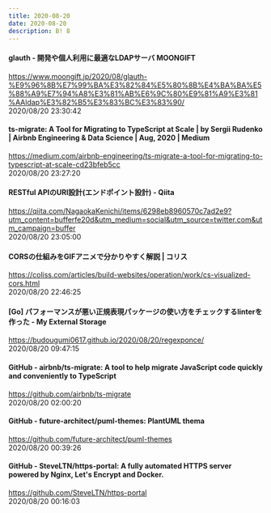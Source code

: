 ```yaml
---
title: 2020-08-20
date: 2020-08-20
description: B! 8
---
```


#### glauth - 開発や個人利用に最適なLDAPサーバ MOONGIFT
https://www.moongift.jp/2020/08/glauth-%E9%96%8B%E7%99%BA%E3%82%84%E5%80%8B%E4%BA%BA%E5%88%A9%E7%94%A8%E3%81%AB%E6%9C%80%E9%81%A9%E3%81%AAldap%E3%82%B5%E3%83%BC%E3%83%90/<br>
2020/08/20 23:30:42<br>


#### ts-migrate: A Tool for Migrating to TypeScript at Scale | by Sergii Rudenko | Airbnb Engineering & Data Science | Aug, 2020 | Medium
https://medium.com/airbnb-engineering/ts-migrate-a-tool-for-migrating-to-typescript-at-scale-cd23bfeb5cc<br>
2020/08/20 23:27:20<br>


#### RESTful APIのURI設計(エンドポイント設計) - Qiita
https://qiita.com/NagaokaKenichi/items/6298eb8960570c7ad2e9?utm_content=bufferfe20d&utm_medium=social&utm_source=twitter.com&utm_campaign=buffer<br>
2020/08/20 23:05:00<br>


#### CORSの仕組みをGIFアニメで分かりやすく解説 | コリス
https://coliss.com/articles/build-websites/operation/work/cs-visualized-cors.html<br>
2020/08/20 22:46:25<br>


#### [Go] パフォーマンスが悪い正規表現パッケージの使い方をチェックするlinterを作った - My External Storage
https://budougumi0617.github.io/2020/08/20/regexponce/<br>
2020/08/20 09:47:15<br>


#### GitHub - airbnb/ts-migrate: A tool to help migrate JavaScript code quickly and conveniently to TypeScript
https://github.com/airbnb/ts-migrate<br>
2020/08/20 02:00:20<br>


#### GitHub - future-architect/puml-themes: PlantUML thema
https://github.com/future-architect/puml-themes<br>
2020/08/20 00:39:26<br>


#### GitHub - SteveLTN/https-portal: A fully automated HTTPS server powered by Nginx, Let's Encrypt and Docker.
https://github.com/SteveLTN/https-portal<br>
2020/08/20 00:16:03<br>


